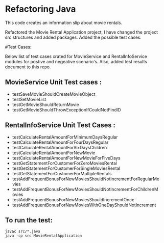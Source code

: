 # Refactoring Java

This code creates an information slip about movie rentals.

Refactored the Movie Rental Application project, I have changed the project src structures and added packages.
Added the possible test cases.

#Test Cases: 

Below list of test cases crated for MovieService and RentalInfoService modules for postive and negeative scenario's. 
Also, added test results document to this repo.

MovieService Unit Test cases : 
-----------------------------
 - testSaveMovieShouldCreateMovieObject
 - testSetMovieList
 - testGetMovieShouldReturnMovie
 - testGetMovieShouldThrowExceptionIfCouldNotFindID

RentalInfoService Unit Test Cases : 
----------------------------------

 - testCalculateRentalAmountForMinimumDaysRegular
 - testCalculateRentalAmountForFourDaysRegular
 - testCalculateRentalAmountForSixDaysChildren
 - testCalculateRentalAmountForNewMovie
 - testCalculateRentalAmountForNewMovieForFiveDays
 - testGetStatementForCustomerForZeroMoviesRental
 - testGetStatementForCustomerForSingleMoviesRental
 - testGetStatementForCustomerForMultipleRentals
 - testAddFrequentBonusForNewMoviesShouldNotIncrementForRegularMovies
 - testAddFrequentBonusForNewMoviesShouldNotIncrementForChildrenMovies
 - testAddFrequentBonusForNewMoviesShouldIncrementOnce
 - testAddFrequentBonusForNewMoviesWithOneDayShouldNotIncrement
 

## To run the test:

```
javac src/*.java
java -cp src MovieRentalApplication
```
